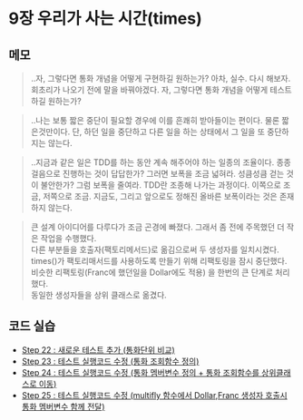 # 9장 우리가 사는 시간(times)


## 메모

> ..자, 그렇다면 통화 개념을 어떻게 구현하길 원하는가? 아차, 실수. 다시 해보자. 회초리가 나오기 전에 말을 바꿔야겠다. 자, 그렇다면 통화 개념을 어떻게 테스트하길 원하는가?

> ..나는 보통 짧은 중단이 필요할 경우에 이를 흔쾌히 받아들이는 편이다. 물론 짧은것만이다. 단, 하던 일을 중단하고 다른 일을 하는 상태에서 그 일을 또 중단하지는 않는다.

>..지금과 같은 일은 TDD를 하는 동안 계속 해주어야 하는 일종의 조율이다. 종종걸음으로 진행하는 것이 답답한가? 그러면 보폭을 조금 넓혀라. 성큼성큼 걷는 것이 불안한가? 그럼 보폭을 줄여라. TDD란 조종해 나가는 과정이다. 이쪽으로 조금, 저쪽으로 조금. 지금도, 그리고 앞으로도 정해진 올바른 보폭이라는 것은 존재하지 않는다.

> 큰 설계 아이디어를 다루다가 조금 곤경에 빠졌다. 그래서 좀 전에 주목했던 더 작은 작업을 수행했다.  
> 다른 부분들을 호출자(팩토리메서드)로 옮김으로써 두 생성자를 일치시켰다.  
> times()가 팩토리매서드를 사용하도록 만들기 위해 리팩토링을 잠시 중단했다.  
> 비슷한 리팩토링(Franc에 했던일을 Dollar에도 적용) 을 한번의 큰 단계로 처리했다.  
> 동일한 생성자들을 상위 클래스로 옮겼다.  


## 코드 실습

- [Step 22 : 새로운 테스트 추가 (통화단위 비교)](./section09.step22.test.js)
- [Step 23 : 테스트 실행코드 수정 (통화 조회함수 정의)](./section09.step23.test.js)
- [Step 24 : 테스트 실행코드 수정 (통화 멤버변수 정의 + 통화 조회함수를 상위클래스로 이동)](./section09.step24.test.js)
- [Step 25 : 테스트 실행코드 수정 (multifly 함수에서 Dollar,Franc 생성자 호출시 통화 멤버변수 함께 전달)](./section09.step25.test.js)

